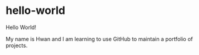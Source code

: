# hello-world
Hello World!

My name is Hwan and I am learning to use GitHub to maintain a portfolio of projects. 
